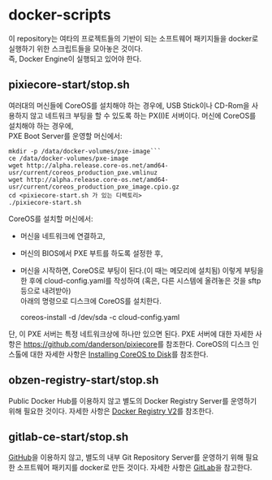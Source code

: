 # docker-scripts
이 repository는 여타의 프로젝트들의 기반이 되는 소프트웨어 패키지들을 docker로 실행하기 위한 스크립트들을 모아놓은 것이다.<br>
즉, Docker Engine이 실행되고 있어야 한다.

## pixiecore-start/stop.sh
여러대의 머신들에 CoreOS를 설치해야 하는 경우에, USB Stick이나 CD-Rom을 사용하지 않고 네트워크 부팅을 할 수 있도록 하는 PX(I)E 서버이다.
머신에 CoreOS를 설치해야 하는 경우에, <br>
PXE Boot Server를 운영할 머신에서:

    mkdir -p /data/docker-volumes/pxe-image```
    ce /data/docker-volumes/pxe-image
    wget http://alpha.release.core-os.net/amd64-usr/current/coreos_production_pxe.vmlinuz
    wget http://alpha.release.core-os.net/amd64-usr/current/coreos_production_pxe_image.cpio.gz
    cd <pixiecore-start.sh 가 있는 디렉토리>
    ./pixiecore-start.sh

CoreOS를 설치할 머신에서:
- 머신을 네트워크에 연결하고,
- 머신의 BIOS에서 PXE 부트를 하도록 설정한 후,
- 머신을 시작하면, CoreOS로 부팅이 된다.(이 때는 메모리에 설치됨)
이렇게 부팅을 한 후에 cloud-config.yaml를 작성하여 (혹은, 다른 시스템에 올려놓은 것을 sftp등으로 내려받아)<br>
아래의 명령으로 디스크에 CoreOS를 설치한다.

    coreos-install -d /dev/sda -c cloud-config.yaml

단, 이 PXE 서버는 특정 네트워크상에 하나만 있으면 된다.
PXE 서버에 대한 자세한 사항은 <https://github.com/danderson/pixiecore>를 참조한다.
CoreOS의 디스크 인스톨에 대한 자세한 사항은 [Installing CoreOS to Disk](https://coreos.com/os/docs/latest/installing-to-disk.html)를 참조한다.

## obzen-registry-start/stop.sh
Public Docker Hub를 이용하지 않고 별도의 Docker Registry Server를 운영하기 위해 필요한 것이다.
자세한 사항은 [Docker Registry V2](https://github.com/docker/distribution)를 참조한다.

## gitlab-ce-start/stop.sh
[GitHub](http://www.github.com)을 이용하지 않고, 별도의 내부 Git Repository Server를 운영하기 위해 필요한 소프트웨어 패키지를 docker로 만든 것이다.
자세한 사항은 [GitLab](https://about.gitlab.com/)을 참고한다.

